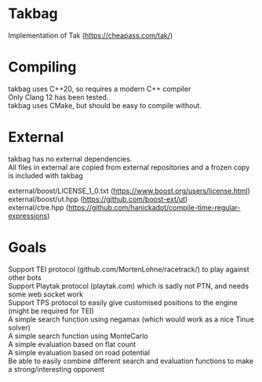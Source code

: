# Takbag
Implementation of Tak (https://cheapass.com/tak/)

# Compiling
takbag uses C++20, so requires a modern C++ compiler  
Only Clang 12 has been tested.  
takbag uses CMake, but should be easy to compile without.  

# External
takbag has no external dependencies.  
All files in external are copied from external repositories and a frozen copy is included with takbag

external/boost/LICENSE_1_0.txt (https://www.boost.org/users/license.html)  
external/boost/ut.hpp (https://github.com/boost-ext/ut)  
external/ctre.hpp (https://github.com/hanickadot/compile-time-regular-expressions)  

# Goals
Support TEI protocol (github.com/MortenLohne/racetrack/) to play against other bots  
Support Playtak protocol (playtak.com) which is sadly not PTN, and needs some web socket work  
Support TPS protocol to easily give customised positions to the engine (might be required for TEI)  
A simple search function using negamax (which would work as a nice Tinue solver)  
A simple search function using MonteCarlo  
A simple evaluation based on flat count  
A simple evaluation based on road potential  
Be able to easily combine different search and evaluation functions to make a strong/interesting opponent
